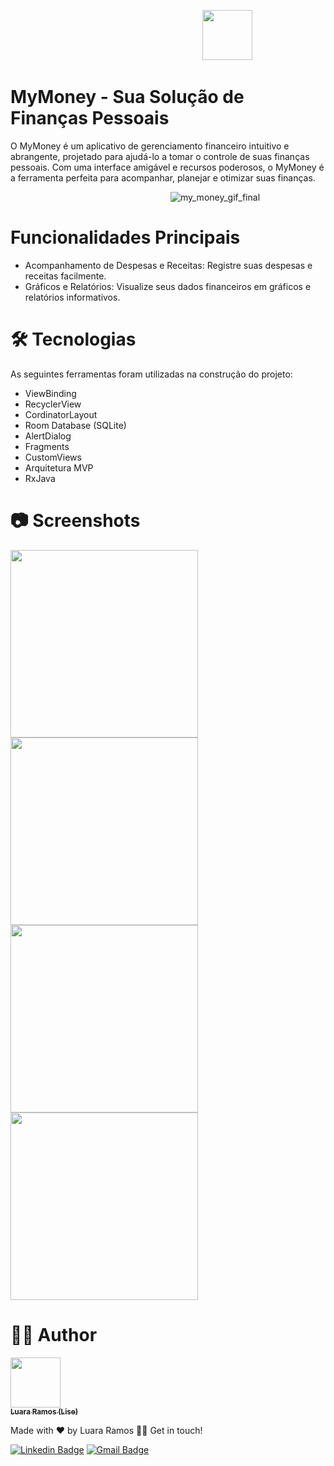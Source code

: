 
&nbsp;&nbsp;&nbsp;&nbsp;&nbsp;&nbsp;&nbsp;&nbsp;&nbsp;&nbsp;&nbsp;&nbsp;&nbsp;&nbsp;&nbsp;&nbsp;&nbsp;&nbsp;&nbsp;&nbsp;&nbsp;&nbsp;&nbsp;&nbsp;&nbsp;&nbsp;&nbsp;&nbsp;&nbsp;&nbsp;&nbsp;&nbsp;&nbsp;&nbsp;&nbsp;&nbsp;&nbsp;&nbsp;&nbsp;&nbsp;&nbsp;&nbsp;&nbsp;&nbsp;&nbsp;&nbsp;&nbsp;&nbsp;&nbsp;&nbsp;&nbsp;&nbsp;&nbsp;&nbsp;&nbsp;&nbsp;&nbsp;&nbsp;&nbsp;&nbsp;&nbsp;&nbsp;&nbsp;&nbsp;&nbsp;&nbsp;&nbsp;&nbsp;&nbsp;&nbsp;&nbsp;&nbsp;&nbsp;&nbsp;&nbsp;&nbsp;&nbsp;&nbsp;<img width="80px" src = "https://github.com/luararamos/my_money_app/assets/35637366/b6192ebf-1a0d-4bc6-8fe1-03f783d8c3f0" >

# MyMoney - Sua Solução de Finanças Pessoais
O MyMoney é um aplicativo de gerenciamento financeiro intuitivo e abrangente, projetado para ajudá-lo a tomar o controle de suas finanças pessoais. Com uma interface amigável e recursos poderosos, o MyMoney é a ferramenta perfeita para acompanhar, planejar e otimizar suas finanças.

&nbsp;&nbsp;&nbsp;&nbsp;&nbsp;&nbsp;&nbsp;&nbsp;&nbsp;&nbsp;&nbsp;&nbsp;&nbsp;&nbsp;&nbsp;&nbsp;&nbsp;&nbsp;&nbsp;&nbsp;&nbsp;&nbsp;&nbsp;&nbsp;&nbsp;&nbsp;&nbsp;&nbsp;&nbsp;&nbsp;&nbsp;&nbsp;&nbsp;&nbsp;&nbsp;&nbsp;&nbsp;&nbsp;&nbsp;&nbsp;&nbsp;&nbsp;&nbsp;&nbsp;&nbsp;&nbsp;&nbsp;&nbsp;&nbsp;&nbsp;&nbsp;&nbsp;&nbsp;&nbsp;&nbsp;&nbsp;&nbsp;&nbsp;&nbsp;&nbsp;&nbsp;&nbsp;&nbsp;&nbsp;&nbsp;![my_money_gif_final](https://github.com/luararamos/my_money_app/assets/35637366/5372d2c8-4ff6-4900-9b22-dac4cc843b78)


# Funcionalidades Principais
- Acompanhamento de Despesas e Receitas: Registre suas despesas e receitas facilmente.
- Gráficos e Relatórios: Visualize seus dados financeiros em gráficos e relatórios informativos.

# 🛠 Tecnologias
As seguintes ferramentas foram utilizadas na construção do projeto:
- ViewBinding
- RecyclerView
- CordinatorLayout
- Room Database (SQLite)
- AlertDialog
- Fragments
- CustomViews
- Arquitetura MVP
- RxJava

# 📷 Screenshots
<img width="300px" src = "https://github.com/luararamos/my_money_app/assets/35637366/572273bc-ab3a-4949-ba0c-b5706fe9e691" >
<img width="300px" src = "https://github.com/luararamos/my_money_app/assets/35637366/f1dad1d1-07ce-4a5c-ae6b-a71e9e8129dc" >
<img width="300px" src = "https://github.com/luararamos/my_money_app/assets/35637366/dca3657f-4c27-43a0-bb32-6a7093d78569" >
<img width="300px" src = "https://github.com/luararamos/my_money_app/assets/35637366/ba613e3f-357e-414d-a948-753d1f5b31bd" >


#  👩‍💻 Author

<img width= "80px" height="80px" src = "https://github.com/luararamos/NetflixRemake/assets/35637366/a7aa35cc-bbd2-457e-b738-19c39ba89011">
</br>
<a href="https://www.linkedin.com/in/luararamos-desenvolvedor-android/">
 <sub><b>Luara Ramos (Lise)</b></sub></a> 


Made with ❤️ by Luara Ramos 👋🏽 Get in touch!

[![Linkedin Badge](https://img.shields.io/badge/-LuaraRamos-blue?style=flat-square&logo=Linkedin&logoColor=white&link=https://www.linkedin.com/in/luararamos/)](https://www.linkedin.com/in/luararamos-desenvolvedor-android/) 
[![Gmail Badge](https://img.shields.io/badge/-luara.m.ramos@gmail.com-c14438?style=flat-square&logo=Gmail&logoColor=white&link=mailto:luara.m.ramos@gmail.com)](mailto:luara.m.ramos@gmail.com)

